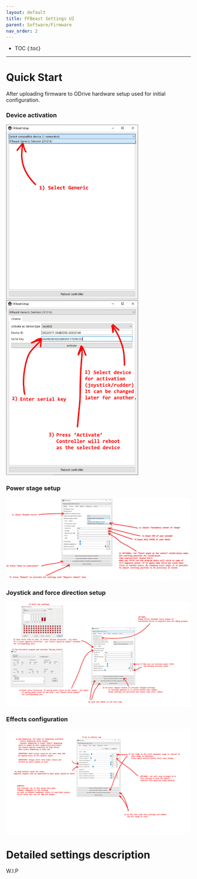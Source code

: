 ```yaml
---
layout: default
title: FFBeast Settings UI
parent: Software/Firmware
nav_order: 2
---
```


- TOC
{:toc}

---

# Quick Start

After uploading firmware to ODrive hardware setup used for initial configuration. 

### Device activation
[<img src="../../assets/images/step_1_en.jpg" width="360">](../../assets/images/step_1_en.jpg)
[<img src="../../assets/images/step_2_en.jpg" width="360">](../../assets/images/step_2_en.jpg)

### Power stage setup
[<img src="../../assets/images/step_3_en.jpg" width="720">](../../assets/images/step_3_en.jpg)

### Joystick and force direction setup
[<img src="../../assets/images/step_4_en.jpg" width="720">](../../assets/images/step_4_en.jpg)

### Effects configuration
[<img src="../../assets/images/step_5_en.jpg" width="720">](../../assets/images/step_5_en.jpg)

# Detailed settings description 
W.I.P